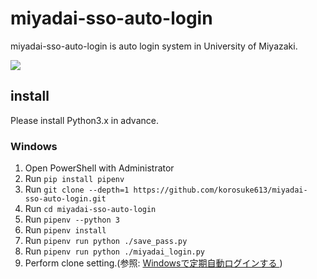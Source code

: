 # miyadai-sso-auto-login
miyadai-sso-auto-login is auto login system in University of Miyazaki.

![](https://github.com/korosuke613/miyadai-sso-auto-login/blob/master/images/use.gif)

## install
Please install Python3.x in advance.

### Windows
1. Open PowerShell with Administrator
2. Run `pip install pipenv`
3. Run `git clone --depth=1 https://github.com/korosuke613/miyadai-sso-auto-login.git`
4. Run `cd miyadai-sso-auto-login`
5. Run `pipenv --python 3`
6. Run `pipenv install`
7. Run `pipenv run python ./save_pass.py`
8. Run `pipenv run python ./miyadai_login.py`
9. Perform clone setting.(参照: [Windowsで定期自動ログインする
](https://github.com/korosuke613/miyadai-sso-auto-login/wiki/Windows%E3%81%A7%E5%AE%9A%E6%9C%9F%E8%87%AA%E5%8B%95%E3%83%AD%E3%82%B0%E3%82%A4%E3%83%B3%E3%81%99%E3%82%8B))
